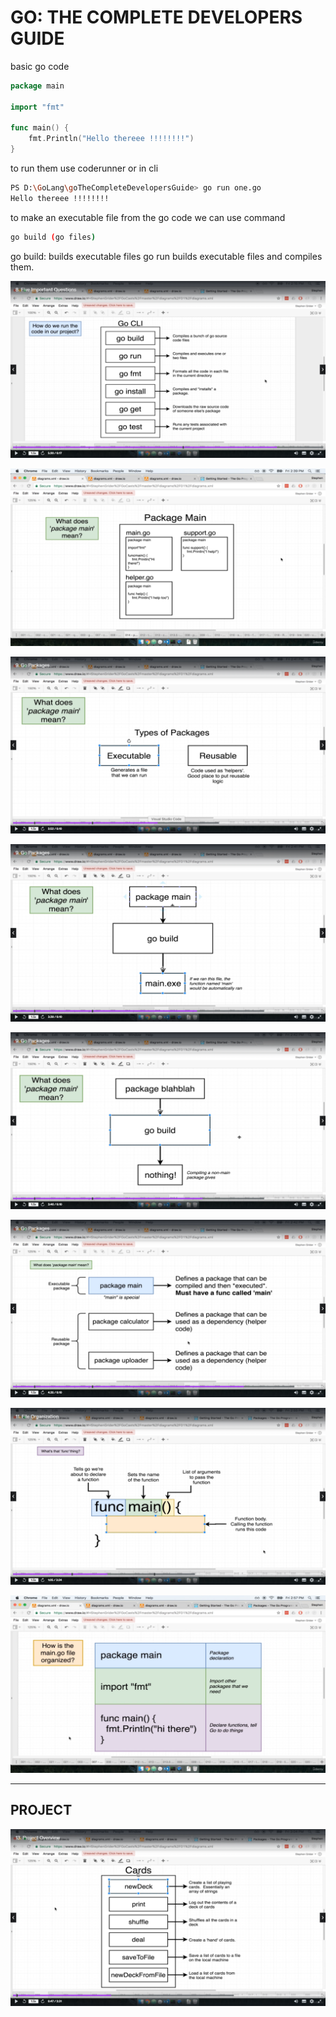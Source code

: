# GO: THE COMPLETE DEVELOPERS GUIDE

basic go code
```go
package main

import "fmt"

func main() {
	fmt.Println("Hello thereee !!!!!!!!")
}
```
to run them use coderunner or in cli
```sh
PS D:\GoLang\goTheCompleteDevelopersGuide> go run one.go
Hello thereee !!!!!!!!
```
to make an executable file from the go code we can use command
```sh
go build (go files)
```
go build: builds executable files
go run builds executable files and compiles them.

![](images/Screenshot%202023-01-13%20173345.png)

![](images/Screenshot%202023-01-13%20174920.png)

![](images/Screenshot%202023-01-13%20175234.png)

![](images/Screenshot%202023-01-13%20175344.png)

![](images/Screenshot%202023-01-13%20175410.png)

![](images/Screenshot%202023-01-13%20175505.png)

![](images/Screenshot%202023-01-13%20182704.png)

![](images/Screenshot%202023-01-14%20165134.png)

---

## **PROJECT**

![](images/Screenshot%202023-01-14%20170450.png)